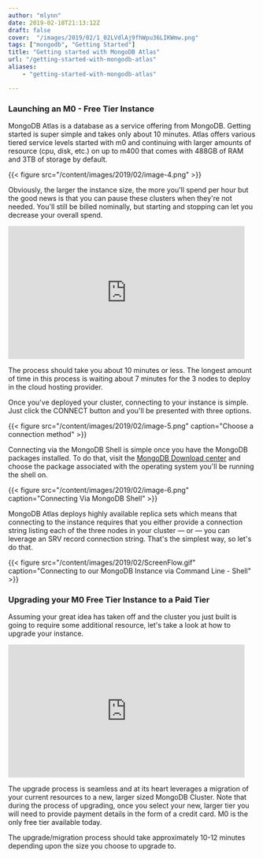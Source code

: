 ```yaml
---
author: "mlynn"
date: 2019-02-18T21:13:12Z
draft: false
cover:  "/images/2019/02/1_02LVdlAj9fhWpu36LIKWmw.png"
tags: ["mongodb", "Getting Started"]
title: "Getting started with MongoDB Atlas"
url: "/getting-started-with-mongodb-atlas"
aliases:
    - "getting-started-with-mongodb-atlas"

---
```


### Launching an M0 - Free Tier Instance

MongoDB Atlas is a database as a service offering from MongoDB. Getting started is super simple and takes only about 10 minutes. Atlas offers various tiered service levels started with m0 and continuing with larger amounts of resource (cpu, disk, etc.) on up to m400 that comes with 488GB of RAM and 3TB of storage by default.

{{< figure src="/content/images/2019/02/image-4.png" >}}

Obviously, the larger the instance size, the more you'll spend per hour but the good news is that you can pause these clusters when they're not needed. You'll still be billed nominally, but starting and stopping can let you decrease your overall spend.

<iframe width="480" height="270" src="https://www.youtube.com/embed/tON8dUrvquE?feature=oembed" frameborder="0" allow="accelerometer; autoplay; encrypted-media; gyroscope; picture-in-picture" allowfullscreen></iframe>

The process should take you about 10 minutes or less. The longest amount of time in this process is waiting about 7 minutes for the 3 nodes to deploy in the cloud hosting provider.

Once you've deployed your cluster, connecting to your instance is simple. Just click the CONNECT button and you'll be presented with three options.

{{< figure src="/content/images/2019/02/image-5.png" caption="Choose a connection method" >}}

Connecting via the MongoDB Shell is simple once you have the MongoDB packages installed. To do that, visit the [MongoDB Download center](http://mongodb.com/downloads) and choose the package associated with the operating system you'll be running the shell on.

{{< figure src="/content/images/2019/02/image-6.png" caption="Connecting Via MongoDB Shell" >}}

MongoDB Atlas deploys highly available replica sets which means that connecting to the instance requires that you either provide a connection string listing each of the three nodes in your cluster — or — you can leverage an SRV record connection string. That's the simplest way, so let's do that.

{{< figure src="/content/images/2019/02/ScreenFlow.gif" caption="Connecting to our MongoDB Instance via Command Line - Shell" >}}

### Upgrading your M0 Free Tier Instance to a Paid Tier

Assuming your great idea has taken off and the cluster you just built is going to require some additional resource, let's take a look at how to upgrade your instance.

<iframe width="480" height="270" src="https://www.youtube.com/embed/JMBGERZqd4Q?feature=oembed" frameborder="0" allow="accelerometer; autoplay; encrypted-media; gyroscope; picture-in-picture" allowfullscreen></iframe>

The upgrade process is seamless and at its heart leverages a migration of your current resources to a new, larger sized MongoDB Cluster. Note that during the process of upgrading, once you select your new, larger tier you will need to provide payment details in the form of a credit card. M0 is the only free tier available today.

The upgrade/migration process should take approximately 10-12 minutes depending upon the size you choose to upgrade to.

